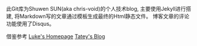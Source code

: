 此Git库为Shuwen SUN(aka chris-void)的个人技术blog, 主要使用Jekyll进行搭建, 将Markdown写的文章通过模板生成最终的Html静态文件。
博客文章的评论功能使用了Disqus。

借鉴参考
 [Luke's Homepage](http://geeklu.com)
 [Tatey's Blog](http://tatey.com) 




